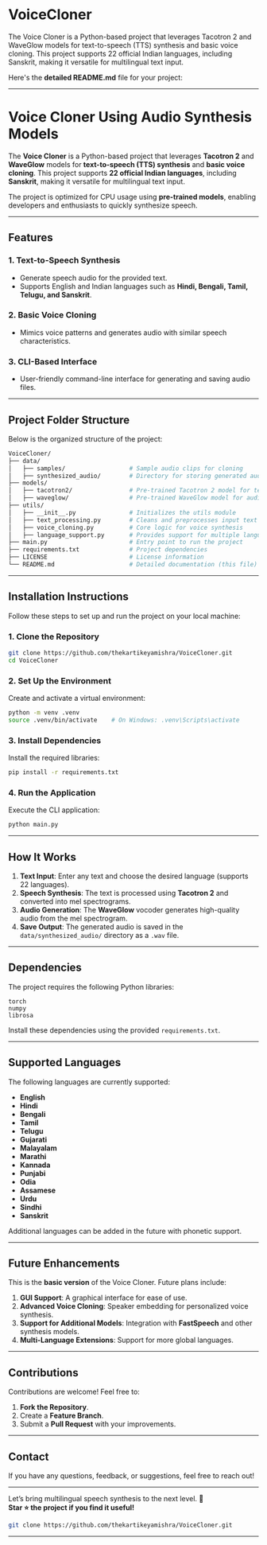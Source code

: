 # VoiceCloner
The Voice Cloner is a Python-based project that leverages Tacotron 2 and WaveGlow models for text-to-speech (TTS) synthesis and basic voice cloning. This project supports 22 official Indian languages, including Sanskrit, making it versatile for multilingual text input.

Here's the **detailed README.md** file for your project:

---

# Voice Cloner Using Audio Synthesis Models 

The **Voice Cloner** is a Python-based project that leverages **Tacotron 2** and **WaveGlow** models for **text-to-speech (TTS) synthesis** and **basic voice cloning**. This project supports **22 official Indian languages**, including **Sanskrit**, making it versatile for multilingual text input.

The project is optimized for CPU usage using **pre-trained models**, enabling developers and enthusiasts to quickly synthesize speech.

---

## **Features**

### 1. **Text-to-Speech Synthesis**
- Generate speech audio for the provided text.
- Supports English and Indian languages such as **Hindi, Bengali, Tamil, Telugu, and Sanskrit**.

### 2. **Basic Voice Cloning**
- Mimics voice patterns and generates audio with similar speech characteristics.

### 3. **CLI-Based Interface**
- User-friendly command-line interface for generating and saving audio files.

---

## **Project Folder Structure**

Below is the organized structure of the project:

```bash
VoiceCloner/
├── data/
│   ├── samples/                  # Sample audio clips for cloning
│   ├── synthesized_audio/        # Directory for storing generated audio
├── models/
│   ├── tacotron2/                # Pre-trained Tacotron 2 model for text-to-mel
│   ├── waveglow/                 # Pre-trained WaveGlow model for audio synthesis
├── utils/
│   ├── __init__.py               # Initializes the utils module
│   ├── text_processing.py        # Cleans and preprocesses input text
│   ├── voice_cloning.py          # Core logic for voice synthesis
│   ├── language_support.py       # Provides support for multiple languages
├── main.py                       # Entry point to run the project
├── requirements.txt              # Project dependencies
├── LICENSE                       # License information
└── README.md                     # Detailed documentation (this file)
```

---

## **Installation Instructions**

Follow these steps to set up and run the project on your local machine:

### **1. Clone the Repository**
```bash
git clone https://github.com/thekartikeyamishra/VoiceCloner.git
cd VoiceCloner
```

### **2. Set Up the Environment**
Create and activate a virtual environment:
```bash
python -m venv .venv
source .venv/bin/activate    # On Windows: .venv\Scripts\activate
```

### **3. Install Dependencies**
Install the required libraries:
```bash
pip install -r requirements.txt
```

### **4. Run the Application**
Execute the CLI application:
```bash
python main.py
```

---

## **How It Works**

1. **Text Input**: Enter any text and choose the desired language (supports 22 languages).
2. **Speech Synthesis**: The text is processed using **Tacotron 2** and converted into mel spectrograms.
3. **Audio Generation**: The **WaveGlow** vocoder generates high-quality audio from the mel spectrogram.
4. **Save Output**: The generated audio is saved in the `data/synthesized_audio/` directory as a `.wav` file.

---

## **Dependencies**

The project requires the following Python libraries:

```plaintext
torch
numpy
librosa
```

Install these dependencies using the provided `requirements.txt`.

---

## **Supported Languages**

The following languages are currently supported:

- **English**  
- **Hindi**  
- **Bengali**  
- **Tamil**  
- **Telugu**  
- **Gujarati**  
- **Malayalam**  
- **Marathi**  
- **Kannada**  
- **Punjabi**  
- **Odia**  
- **Assamese**  
- **Urdu**  
- **Sindhi**  
- **Sanskrit**  

Additional languages can be added in the future with phonetic support.

---

## **Future Enhancements**

This is the **basic version** of the Voice Cloner. Future plans include:

1. **GUI Support**: A graphical interface for ease of use.
2. **Advanced Voice Cloning**: Speaker embedding for personalized voice synthesis.
3. **Support for Additional Models**: Integration with **FastSpeech** and other synthesis models.
4. **Multi-Language Extensions**: Support for more global languages.

---

## **Contributions**

Contributions are welcome! Feel free to:
1. **Fork the Repository**.
2. Create a **Feature Branch**.
3. Submit a **Pull Request** with your improvements.

---

## **Contact**

If you have any questions, feedback, or suggestions, feel free to reach out!

---

Let’s bring multilingual speech synthesis to the next level. 🚀  
**Star ⭐ the project if you find it useful!**

```bash
git clone https://github.com/thekartikeyamishra/VoiceCloner.git
```

---

